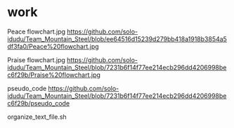 # work

Peace flowchart.jpg
https://github.com/solo-idudu/Team_Mountain_Steel/blob/ee64516d15239d279bb418a1918b3854a5df3fa0/Peace%20flowchart.jpg

Praise flowchart.jpg
https://github.com/solo-idudu/Team_Mountain_Steel/blob/7231b6f14f77ee214ecb296dd4206998bec6f29b/Praise%20flowchart.jpg

pseudo_code
https://github.com/solo-idudu/Team_Mountain_Steel/blob/7231b6f14f77ee214ecb296dd4206998bec6f29b/pseudo_code

organize_text_file.sh






